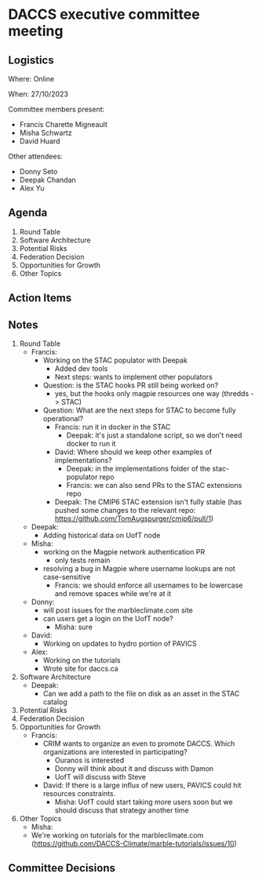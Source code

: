 # DACCS executive committee meeting

## Logistics

Where: Online

When: 27/10/2023

Committee members present:

- Francis Charette Migneault
- Misha Schwartz
- David Huard

Other attendees:

- Donny Seto
- Deepak Chandan
- Alex Yu

## Agenda

1. Round Table
2. Software Architecture
3. Potential Risks
4. Federation Decision
5. Opportunities for Growth
6. Other Topics

## Action Items


## Notes

1. Round Table
   - Francis:
     - Working on the STAC populator with Deepak
       - Added dev tools
       - Next steps: wants to implement other populators
     - Question: is the STAC hooks PR still being worked on?
       - yes, but the hooks only magpie resources one way (thredds -> STAC)
     - Question: What are the next steps for STAC to become fully operational?
       - Francis: run it in docker in the STAC
         - Deepak: it's just a standalone script, so we don't need docker to run it
       - David: Where should we keep other examples of implementations?
         - Deepak: in the implementations folder of the stac-populator repo
         - Francis: we can also send PRs to the STAC extensions repo
       - Deepak: The CMIP6 STAC extension isn't fully stable (has pushed some changes to the relevant repo: https://github.com/TomAugspurger/cmip6/pull/1)
   - Deepak:
     - Adding historical data on UofT node
   - Misha:
     - working on the Magpie network authentication PR
       - only tests remain
     - resolving a bug in Magpie where username lookups are not case-sensitive
       - Francis: we should enforce all usernames to be lowercase and remove spaces while we're at it
   - Donny:
     - will post issues for the marbleclimate.com site
     - can users get a login on the UofT node?
       - Misha: sure
   - David:
     - Working on updates to hydro portion of PAVICS
   - Alex:
     - Working on the tutorials
     - Wrote site for daccs.ca
2. Software Architecture
   - Deepak:
     - Can we add a path to the file on disk as an asset in the STAC catalog 
3. Potential Risks
4. Federation Decision
5. Opportunities for Growth
    - Francis:
      - CRIM wants to organize an even to promote DACCS. Which organizations are interested in participating?
        - Ouranos is interested
        - Donny will think about it and discuss with Damon
        - UofT will discuss with Steve
      - David: If there is a large influx of new users, PAVICS could hit resources constraints. 
        - Misha: UofT could start taking more users soon but we should discuss that strategy another time
6. Other Topics
   - Misha:
    - We're working on tutorials for the marbleclimate.com (https://github.com/DACCS-Climate/marble-tutorials/issues/10)

## Committee Decisions
